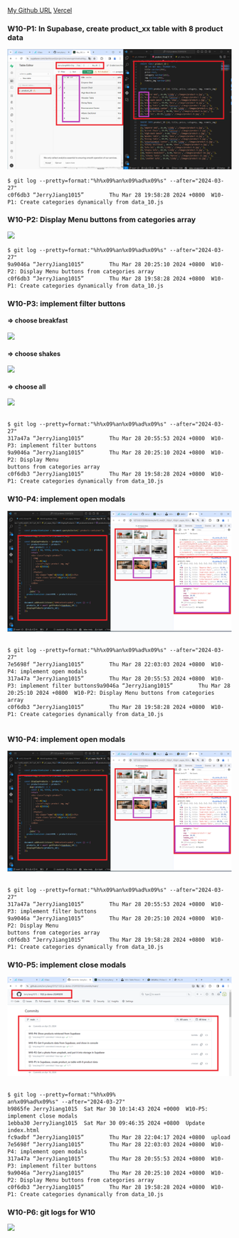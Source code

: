 [My Github URL](https://github.com/JerryJiang1015/1122-js-demo-212410210)
[Vercel](https://1122-js-demo-212410210.vercel.app/#)

### W10-P1: In Supabase, create product_xx table with 8 product data

![](w10-p1.png)

```
$ git log --pretty=format:"%h%x09%an%x09%ad%x09%s" --after="2024-03-27"
c0f6db3 “JerryJiang1015”        Thu Mar 28 19:58:28 2024 +0800  W10-P1: Create categories dynamically from data_10.js
```

### W10-P2: Display Menu buttons from categories array

![](w10-p2.png)

```
$ git log --pretty=format:"%h%x09%an%x09%ad%x09%s" --after="2024-03-27"
9a9046a “JerryJiang1015”        Thu Mar 28 20:25:10 2024 +0800  W10-P2: Display Menu buttons from categories array
c0f6db3 “JerryJiang1015”        Thu Mar 28 19:58:28 2024 +0800  W10-P1: Create categories dynamically from data_10.js

```

### W10-P3: implement filter buttons

#### => choose breakfast

![](w10-p3-1.png)

#### => choose shakes

![](w10-p3-2.png)

#### => choose all

![](w10-p3-3.png)

```

$ git log --pretty=format:"%h%x09%an%x09%ad%x09%s" --after="2024-03-27"
317a47a “JerryJiang1015”        Thu Mar 28 20:55:53 2024 +0800  W10-P3: implement filter buttons
9a9046a “JerryJiang1015”        Thu Mar 28 20:25:10 2024 +0800  W10-P2: Display Menu
buttons from categories array
c0f6db3 “JerryJiang1015”        Thu Mar 28 19:58:28 2024 +0800  W10-P1: Create categories dynamically from data_10.js

```

### W10-P4: implement open modals

![](w10-p4.png)

```

$ git log --pretty=format:"%h%x09%an%x09%ad%x09%s" --after="2024-03-27"
7e5698f “JerryJiang1015”        Thu Mar 28 22:03:03 2024 +0800  W10-P4: implement open modals
317a47a “JerryJiang1015”        Thu Mar 28 20:55:53 2024 +0800  W10-P3: implement filter buttons9a9046a “JerryJiang1015”        Thu Mar 28 20:25:10 2024 +0800  W10-P2: Display Menu buttons from categories array
c0f6db3 “JerryJiang1015”        Thu Mar 28 19:58:28 2024 +0800  W10-P1: Create categories dynamically from data_10.js


```

### W10-P4: implement open modals

![](w10-p4.png)

```

$ git log --pretty=format:"%h%x09%an%x09%ad%x09%s" --after="2024-03-27"
317a47a “JerryJiang1015”        Thu Mar 28 20:55:53 2024 +0800  W10-P3: implement filter buttons
9a9046a “JerryJiang1015”        Thu Mar 28 20:25:10 2024 +0800  W10-P2: Display Menu
buttons from categories array
c0f6db3 “JerryJiang1015”        Thu Mar 28 19:58:28 2024 +0800  W10-P1: Create categories dynamically from data_10.js

```

### W10-P5: implement close modals

![](w10-p5.png)

```

$ git log --pretty=format:"%h%x09%
an%x09%ad%x09%s" --after="2024-03-27"
b9865fe JerryJiang1015  Sat Mar 30 10:14:43 2024 +0000  W10-P5: implement close modals
1ebba30 JerryJiang1015  Sat Mar 30 09:46:35 2024 +0800  Update index.html
fc9adbf “JerryJiang1015”        Thu Mar 28 22:04:17 2024 +0800  upload
7e5698f “JerryJiang1015”        Thu Mar 28 22:03:03 2024 +0800  W10-P4: implement open modals
317a47a “JerryJiang1015”        Thu Mar 28 20:55:53 2024 +0800  W10-P3: implement filter buttons
9a9046a “JerryJiang1015”        Thu Mar 28 20:25:10 2024 +0800  W10-P2: Display Menu buttons from categories array
c0f6db3 “JerryJiang1015”        Thu Mar 28 19:58:28 2024 +0800  W10-P1: Create categories dynamically from data_10.js
```

### W10-P6: git logs for W10

![](w10-p6.png)

```

```
